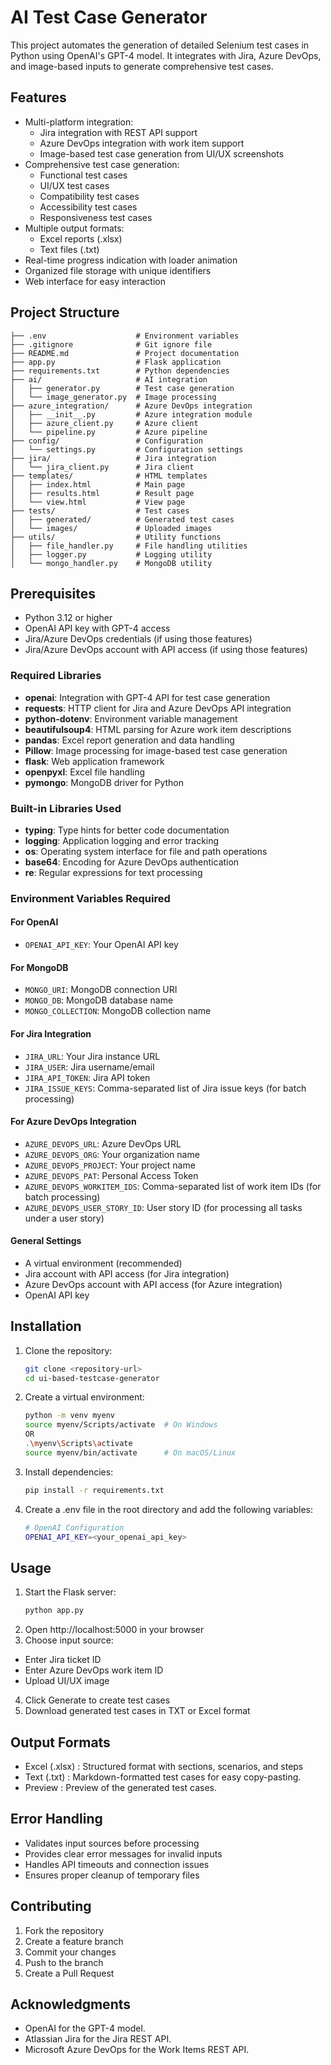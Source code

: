 
# AI Test Case Generator

This project automates the generation of detailed Selenium test cases in Python using OpenAI's GPT-4 model. It integrates with Jira, Azure DevOps, and image-based inputs to generate comprehensive test cases.

## Features

- Multi-platform integration:
  - Jira integration with REST API support
  - Azure DevOps integration with work item support
  - Image-based test case generation from UI/UX screenshots
- Comprehensive test case generation:
  - Functional test cases
  - UI/UX test cases
  - Compatibility test cases
  - Accessibility test cases
  - Responsiveness test cases
- Multiple output formats:
  - Excel reports (.xlsx)
  - Text files (.txt)
- Real-time progress indication with loader animation
- Organized file storage with unique identifiers
- Web interface for easy interaction

## Project Structure

```tree
├── .env                    # Environment variables
├── .gitignore              # Git ignore file
├── README.md               # Project documentation
├── app.py                  # Flask application
├── requirements.txt        # Python dependencies
├── ai/                     # AI integration
│   ├── generator.py        # Test case generation
│   └── image_generator.py  # Image processing
├── azure_integration/      # Azure DevOps integration
│   ├── __init__.py         # Azure integration module
│   ├── azure_client.py     # Azure client
│   └── pipeline.py         # Azure pipeline
├── config/                 # Configuration
│   └── settings.py         # Configuration settings
├── jira/                   # Jira integration
│   └── jira_client.py      # Jira client
├── templates/              # HTML templates
│   ├── index.html          # Main page
│   ├── results.html        # Result page
│   └── view.html           # View page
├── tests/                  # Test cases
│   ├── generated/          # Generated test cases
│   └── images/             # Uploaded images
├── utils/                  # Utility functions
│   ├── file_handler.py     # File handling utilities
│   ├── logger.py           # Logging utility
│   └── mongo_handler.py    # MongoDB utility
```


## Prerequisites

- Python 3.12 or higher
- OpenAI API key with GPT-4 access
- Jira/Azure DevOps credentials (if using those features)
- Jira/Azure DevOps account with API access (if using those features)

### Required Libraries

- **openai**: Integration with GPT-4 API for test case generation
- **requests**: HTTP client for Jira and Azure DevOps API integration
- **python-dotenv**: Environment variable management
- **beautifulsoup4**: HTML parsing for Azure work item descriptions
- **pandas**: Excel report generation and data handling
- **Pillow**: Image processing for image-based test case generation
- **flask**: Web application framework
- **openpyxl**: Excel file handling
- **pymongo**: MongoDB driver for Python

### Built-in Libraries Used

- **typing**: Type hints for better code documentation
- **logging**: Application logging and error tracking
- **os**: Operating system interface for file and path operations
- **base64**: Encoding for Azure DevOps authentication
- **re**: Regular expressions for text processing

### Environment Variables Required

#### For OpenAI
- `OPENAI_API_KEY`: Your OpenAI API key

#### For MongoDB
- `MONGO_URI`: MongoDB connection URI
- `MONGO_DB`: MongoDB database name
- `MONGO_COLLECTION`: MongoDB collection name

#### For Jira Integration
- `JIRA_URL`: Your Jira instance URL
- `JIRA_USER`: Jira username/email
- `JIRA_API_TOKEN`: Jira API token
- `JIRA_ISSUE_KEYS`: Comma-separated list of Jira issue keys (for batch processing)

#### For Azure DevOps Integration
- `AZURE_DEVOPS_URL`: Azure DevOps URL
- `AZURE_DEVOPS_ORG`: Your organization name
- `AZURE_DEVOPS_PROJECT`: Your project name
- `AZURE_DEVOPS_PAT`: Personal Access Token
- `AZURE_DEVOPS_WORKITEM_IDS`: Comma-separated list of work item IDs (for batch processing)
- `AZURE_DEVOPS_USER_STORY_ID`: User story ID (for processing all tasks under a user story)

#### General Settings

- A virtual environment (recommended)
- Jira account with API access (for Jira integration)
- Azure DevOps account with API access (for Azure integration)
- OpenAI API key

## Installation

1. Clone the repository:
   ```bash
   git clone <repository-url>
   cd ui-based-testcase-generator
   ```

2. Create a virtual environment:
    ```bash
    python -m venv myenv
    source myenv/Scripts/activate  # On Windows
    OR
    .\myenv\Scripts\activate   
    source myenv/bin/activate      # On macOS/Linux
    ```

3. Install dependencies:
    ```bash
    pip install -r requirements.txt
    ```

4. Create a .env file in the root directory and add the following variables:
    ```bash
    # OpenAI Configuration
    OPENAI_API_KEY=<your_openai_api_key>

    ```

## Usage

1. Start the Flask server:
    ```bash
    python app.py
    ```
2.  Open http://localhost:5000 in your browser
3.  Choose input source:
  - Enter Jira ticket ID
  - Enter Azure DevOps work item ID
  - Upload UI/UX image
4. Click Generate to create test cases
5. Download generated test cases in TXT or Excel format

## Output Formats
- Excel (.xlsx) : Structured format with sections, scenarios, and steps
- Text (.txt) : Markdown-formatted test cases for easy copy-pasting.
- Preview : Preview of the generated test cases.

## Error Handling
- Validates input sources before processing
- Provides clear error messages for invalid inputs
- Handles API timeouts and connection issues
- Ensures proper cleanup of temporary files

## Contributing
1. Fork the repository
2. Create a feature branch
3. Commit your changes
4. Push to the branch
5. Create a Pull Request

## Acknowledgments
- OpenAI for the GPT-4 model.
- Atlassian Jira for the Jira REST API.
- Microsoft Azure DevOps for the Work Items REST API.
